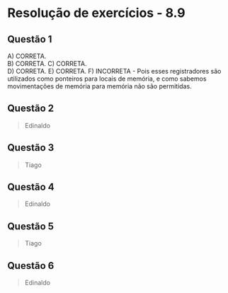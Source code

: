 #  Resolução de exercícios - 8.9 

##  Questão 1
A) CORRETA.  
B) CORRETA.
C) CORRETA.  
D) CORRETA.
E) CORRETA. 
F) INCORRETA - Pois esses registradores são utilizados como ponteiros para locais de memória, e como sabemos movimentações de memória para memória não são permitidas. 

## Questão 2
> Edinaldo

## Questão 3
> Tiago

## Questão 4
> Edinaldo

## Questão 5
> Tiago

## Questão 6
> Edinaldo

